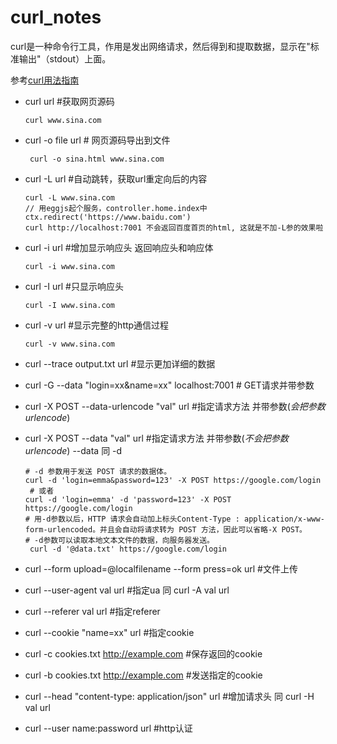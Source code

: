 curl_notes
===
curl是一种命令行工具，作用是发出网络请求，然后得到和提取数据，显示在"标准输出"（stdout）上面。

参考[curl用法指南](http://www.ruanyifeng.com/blog/2019/09/curl-reference.html)

- curl url  #获取网页源码
   ```shell
   curl www.sina.com
   ```
- curl -o file url # 网页源码导出到文件
   ```shell
    curl -o sina.html www.sina.com
    ```
- curl -L url #自动跳转，获取url重定向后的内容
  ```shell
  curl -L www.sina.com
  // 用eggjs起个服务，controller.home.index中ctx.redirect('https://www.baidu.com')
  curl http://localhost:7001 不会返回百度首页的html, 这就是不加-L参的效果啦
  ```
- curl -i url #增加显示响应头 返回响应头和响应体
  ```shell
  curl -i www.sina.com
  ```
- curl -I url #只显示响应头
  ```shell
  curl -I www.sina.com
  ```
- curl -v url #显示完整的http通信过程
  ```shell
  curl -v www.sina.com
  ```
- curl --trace output.txt  url #显示更加详细的数据

- curl -G --data "login=xx&name=xx" localhost:7001  # GET请求并带参数

- curl -X POST --data-urlencode "val" url #指定请求方法 并带参数(*会把参数urlencode*)
- curl -X POST --data "val" url  #指定请求方法 并带参数(*不会把参数urlencode*)    --data 同 -d
   ```shell
   # -d 参数用于发送 POST 请求的数据体。
   curl -d 'login=emma&password=123' -X POST https://google.com/login
    # 或者
   curl -d 'login=emma' -d 'password=123' -X POST  https://google.com/login
   # 用-d参数以后，HTTP 请求会自动加上标头Content-Type : application/x-www-form-urlencoded。并且会自动将请求转为 POST 方法，因此可以省略-X POST。   
   # -d参数可以读取本地文本文件的数据，向服务器发送。      
    curl -d '@data.txt' https://google.com/login   
  ```
- curl --form upload=@localfilename --form press=ok  url #文件上传
- curl --user-agent val url #指定ua   同 curl -A val url
- curl --referer val url #指定referer
- curl --cookie "name=xx" url #指定cookie
- curl -c cookies.txt http://example.com #保存返回的cookie
- curl -b cookies.txt http://example.com #发送指定的cookie
- curl --head "content-type: application/json" url  #增加请求头 同 curl -H val  url
- curl --user name:password url #http认证